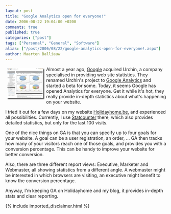 ```yaml
---
layout: post
title: "Google Analytics open for everyone!"
date: 2006-08-22 19:04:00 +0200
comments: true
published: true
categories: ["post"]
tags: ["Personal", "General", "Software"]
alias: ["/post/2006/08/22/google-analytics-open-for-everyone!.aspx"]
author: Maarten Balliauw
---
```

<p><a href="/images/WindowsLiveWriter/GoogleAnalyticsopenforeveryone_8B87/google_analytics%5B2%5D.jpg" mce_href="/images/WindowsLiveWriter/GoogleAnalyticsopenforeveryone_8B87/google_analytics%5B2%5D.jpg" atomicselection="true"><img src="/images/WindowsLiveWriter/GoogleAnalyticsopenforeveryone_8B87/google_analytics_thumb%5B2%5D.jpg" style="border: 0px none ;" mce_src="/images/WindowsLiveWriter/GoogleAnalyticsopenforeveryone_8B87/google_analytics_thumb%5B2%5D.jpg" align="left" border="0" height="98" hspace="5" vspace="5" width="118"></a> Almost a year ago, <a href="http://www.google.com" mce_href="http://www.google.com">Google</a> acquired Urchin, a company specialised in providing web site statistics. They renamed Urchin's project to <a href="http://www.google.com/analytics/" mce_href="http://www.google.com/analytics/">Google Analytics</a> and started a beta for some. Today, it seems Google has opened Analytics for everyone. Get it while it's hot, they really provide in-depth statistics about what's happening on your website. </p><p>I tried it out for a few days on my website <a href="http://www.holidayhome.be" mce_href="http://www.holidayhome.be">Holidayhome.be</a>, and&nbsp;experienced all possibilities. Currently, I use <a href="http://www.statcounter.com" mce_href="http://www.statcounter.com">Statcounter</a> there, which also provides detailed statistics, but only for the last 100 visits. </p><p>One of the nice things on GA is that you can specify up to four goals for your website. A goal can be a user registration, an order, ... GA then tracks how many of your visitors reach one of those goals, and provides you with a conversion percentage. This can be handy to improve your website for better conversion. </p><p>Also, there are three different report views: Executive, Marketer and Webmaster, all showing statistics from a different angle. A webmaster might be interested in which browsers are visiting, an executive might benefit to know the conversion percentage. </p><p>Anyway, I'm keeping GA on Holidayhome and my blog, it provides in-depth stats and clear reporting.</p>

{% include imported_disclaimer.html %}

